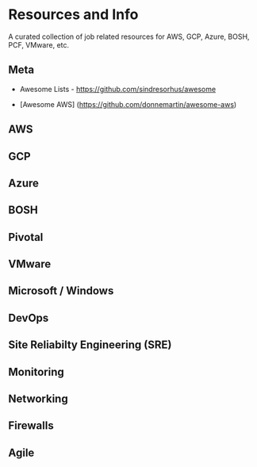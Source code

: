 # Resources and Info
A curated collection of job related resources for AWS, GCP, Azure, BOSH, PCF, VMware, etc.

## Meta

- Awesome Lists - https://github.com/sindresorhus/awesome

- [Awesome AWS] (https://github.com/donnemartin/awesome-aws)

## AWS

## GCP

## Azure

## BOSH

## Pivotal

## VMware

## Microsoft / Windows

## DevOps

## Site Reliabilty Engineering (SRE)

## Monitoring

## Networking

## Firewalls

## Agile


